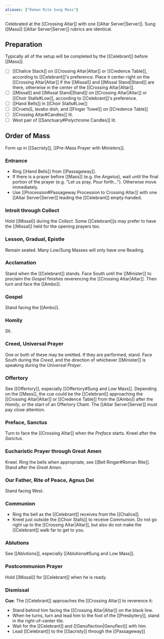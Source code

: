 ```yaml
---
aliases: ["Roman Rite Sung Mass"]
---
```

Celebrated at the [[Crossing Altar]] with one [[Altar Server|Server]]. Sung [[Mass]] [[Altar Server|Server]] rubrics are identical.

## Preparation
Typically all of the setup will be completed by the [[Celebrant]] before [[Mass]].

- [ ] [[Chalice Stack]] on [[Crossing Altar|Altar]] or [[Credence Table]], according to [[Celebrant]]'s preference. Place it center-right on the [[Crossing Altar|Altar]] if the [[Missal]] and [[Missal Stand|Stand]] are there, otherwise in the center of the [[Crossing Altar|Altar]].
- [ ] [[Missal]] and [[Missal Stand|Stand]] on [[Crossing Altar|Altar]] or [[Choir Stalls#Low]], according to [[Celebrant]]'s preference.
- [ ] [[Hand Bells]] in [[Choir Stalls#Low]]
- [ ] [[Cruets]], lavabo dish, and [[Finger Towel]] on [[Credence Table]]
- [ ] [[Crossing Altar#Candles]] lit.
- [ ] West pair of [[Sanctuary#Polychrome Candles]] lit.

## Order of Mass
Form up in [[Sacristy]], [[Pre-Mass Prayer with Ministers]].

### Entrance
- Ring [[Hand Bells]] from [[Passageway]].
- If there is a prayer before [[Mass]] (e.g. the _Angelus_), wait until the final portion of the prayer (e.g. "Let us pray. Pour forth..."). Otherwise move immediately.
- Use [[Procession#Passageway Procession to Crossing Altar]] with one [[Altar Server|Server]] leading the [[Celebrant]] empty-handed.

### Introit through Collect
Hold [[Missal]] during the _Collect_. Some [[Celebrant]]s may prefer to have the [[Missal]] held for the opening prayers too.

### Lesson, Gradual, Epistle
Remain seated. Many Low/Sung Masses will only have one Reading.

### Acclamation
Stand when the [[Celebrant]] stands. Face South until the [[Minister]] to proclaim the _Gospel_ finishes reverencing the [[Crossing Altar|Altar]]. Then turn and face the [[Ambo]].

### Gospel
Stand facing the [[Ambo]].

### Homily
Sit.

### Creed, Universal Prayer
One or both of these may be omitted. If they are performed, stand. Face South during the _Creed_, and the direction of whichever [[Minister]] is speaking during the _Universal Prayer_.

### Offertory
See [[Offertory]], especially [[Offertory#Sung and Low Mass]]. Depending on the [[Mass]], the cue could be the [[Celebrant]] approaching the [[Crossing Altar|Altar]] or [[Credence Table]] from the [[Ambo]] after the _Homily_, or the start of an Offertory Chant. The [[Altar Server|Server]] must pay close attention.

### Preface, Sanctus
Turn to face the [[Crossing Altar]] when the _Preface_ starts. Kneel after the _Sanctus_.

### Eucharistic Prayer through Great Amen
Kneel. Ring the bells when appropriate, see [[Bell Ringer#Roman Rite]]. Stand after the _Great Amen_.

### Our Father, Rite of Peace, Agnus Dei
Stand facing West.

### Communion
- Ring the bell as the [[Celebrant]] receives from the [[Chalice]].
- Kneel just outside the [[Choir Stalls]] to receive Communion. Do not go right up to the [[Crossing Altar|Altar]], but also do not make the [[Celebrant]] walk far to get to you.

### Ablutions
See [[Ablutions]], especially [[Ablutions#Sung and Low Mass]].

### Postcommunion Prayer
Hold [[Missal]] for [[Celebrant]] when he is ready.

### Dismissal
**Cue**: The [[Celebrant]] approaches the [[Crossing Altar]] to reverence it:

- Stand behind him facing the [[Crossing Altar|Altar]] on the black line.
- When he turns, turn and lead him to the foot of the [[Presbytery]], stand in the right-of-center tile.
- Wait for the [[Celebrant]] and [[Genuflection|Genuflect]] with him.
- Lead [[Celebrant]] to the [[Sacristy]] through the [[Passageway]]
